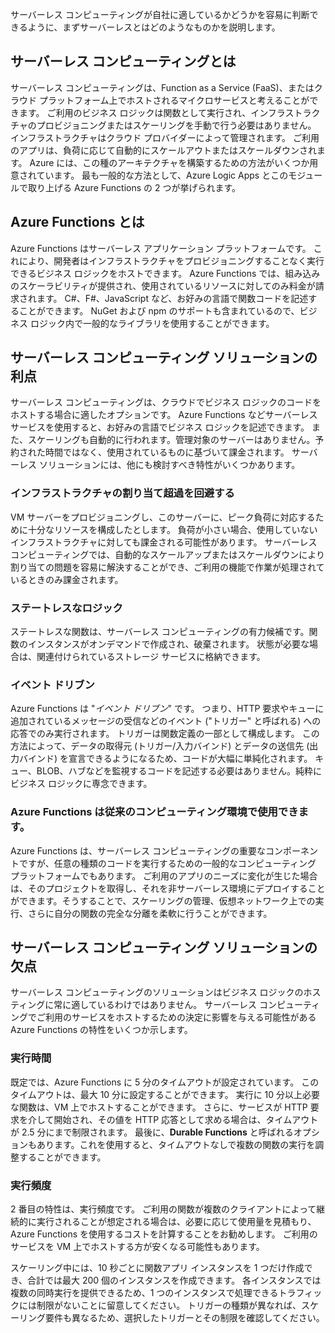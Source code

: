 サーバーレス コンピューティングが自社に適しているかどうかを容易に判断できるように、まずサーバーレスとはどのようなものかを説明します。

## <a name="what-is-serverless-compute"></a>サーバーレス コンピューティングとは

サーバーレス コンピューティングは、Function as a Service (FaaS)、またはクラウド プラットフォーム上でホストされるマイクロサービスと考えることができます。 ご利用のビジネス ロジックは関数として実行され、インフラストラクチャのプロビジョニングまたはスケーリングを手動で行う必要はありません。 インフラストラクチャはクラウド プロバイダーによって管理されます。 ご利用のアプリは、負荷に応じて自動的にスケールアウトまたはスケールダウンされます。 Azure には、この種のアーキテクチャを構築するための方法がいくつか用意されています。 最も一般的な方法として、Azure Logic Apps とこのモジュールで取り上げる Azure Functions の 2 つが挙げられます。

## <a name="what-is-azure-functions"></a>Azure Functions とは

Azure Functions はサーバーレス アプリケーション プラットフォームです。 これにより、開発者はインフラストラクチャをプロビジョニングすることなく実行できるビジネス ロジックをホストできます。 Azure Functions では、組み込みのスケーラビリティが提供され、使用されているリソースに対してのみ料金が請求されます。 C#、F#、JavaScript など、お好みの言語で関数コードを記述することができます。 NuGet および npm のサポートも含まれているので、ビジネス ロジック内で一般的なライブラリを使用することができます。

## <a name="benefits-of-a-serverless-compute-solution"></a>サーバーレス コンピューティング ソリューションの利点

サーバーレス コンピューティングは、クラウドでビジネス ロジックのコードをホストする場合に適したオプションです。 Azure Functions などサーバーレス サービスを使用すると、お好みの言語でビジネス ロジックを記述できます。 また、スケーリングも自動的に行われます。管理対象のサーバーはありません。予約された時間ではなく、使用されているものに基づいて課金されます。 サーバーレス ソリューションには、他にも検討すべき特性がいくつかあります。

### <a name="avoids-over-allocation-of-infrastructure"></a>インフラストラクチャの割り当て超過を回避する

VM サーバーをプロビジョニングし、このサーバーに、ピーク負荷に対応するために十分なリソースを構成したとします。 負荷が小さい場合、使用していないインフラストラクチャに対しても課金される可能性があります。 サーバーレス コンピューティングでは、自動的なスケールアップまたはスケールダウンにより割り当ての問題を容易に解決することができ、ご利用の機能で作業が処理されているときのみ課金されます。

### <a name="stateless-logic"></a>ステートレスなロジック

ステートレスな関数は、サーバーレス コンピューティングの有力候補です。関数のインスタンスがオンデマンドで作成され、破棄されます。 状態が必要な場合は、関連付けられているストレージ サービスに格納できます。

### <a name="event-driven"></a>イベント ドリブン

Azure Functions は "_イベント ドリブン_" です。 つまり、HTTP 要求やキューに追加されているメッセージの受信などのイベント ("トリガー" と呼ばれる) への応答でのみ実行されます。 トリガーは関数定義の一部として構成します。 この方法によって、データの取得元 (トリガー/入力バインド) とデータの送信先 (出力バインド) を宣言できるようになるため、コードが大幅に単純化されます。 キュー、BLOB、ハブなどを監視するコードを記述する必要はありません。純粋にビジネス ロジックに専念できます。

### <a name="functions-can-be-used-in-traditional-compute-environments"></a>Azure Functions は従来のコンピューティング環境で使用できます。

Azure Functions は、サーバーレス コンピューティングの重要なコンポーネントですが、任意の種類のコードを実行するための一般的なコンピューティング プラットフォームでもあります。 ご利用のアプリのニーズに変化が生じた場合は、そのプロジェクトを取得し、それを非サーバーレス環境にデプロイすることができます。そうすることで、スケーリングの管理、仮想ネットワーク上での実行、さらに自分の関数の完全な分離を柔軟に行うことができます。

## <a name="drawbacks-of-a-serverless-compute-solution"></a>サーバーレス コンピューティング ソリューションの欠点

サーバーレス コンピューティングのソリューションはビジネス ロジックのホスティングに常に適しているわけではありません。 サーバーレス コンピューティングでご利用のサービスをホストするための決定に影響を与える可能性がある Azure Functions の特性をいくつか示します。

### <a name="execution-time"></a>実行時間

既定では、Azure Functions に 5 分のタイムアウトが設定されています。 このタイムアウトは、最大 10 分に設定することができます。 実行に 10 分以上必要な関数は、VM 上でホストすることができます。 さらに、サービスが HTTP 要求を介して開始され、その値を HTTP 応答として求める場合は、タイムアウトが 2.5 分にまで制限されます。 最後に、**Durable Functions** と呼ばれるオプションもあります。これを使用すると、タイムアウトなしで複数の関数の実行を調整することができます。

### <a name="execution-frequency"></a>実行頻度

2 番目の特性は、実行頻度です。 ご利用の関数が複数のクライアントによって継続的に実行されることが想定される場合は、必要に応じて使用量を見積もり、Azure Functions を使用するコストを計算することをお勧めします。 ご利用のサービスを VM 上でホストする方が安くなる可能性もあります。

スケーリング中には、10 秒ごとに関数アプリ インスタンスを 1 つだけ作成でき、合計では最大 200 個のインスタンスを作成できます。 各インスタンスでは複数の同時実行を提供できるため、1 つのインスタンスで処理できるトラフィックには制限がないことに留意してください。 トリガーの種類が異なれば、スケーリング要件も異なるため、選択したトリガーとその制限を確認してください。
